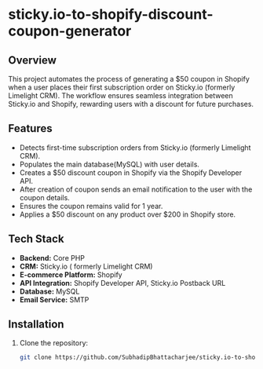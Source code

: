 # sticky.io-to-shopify-discount-coupon-generator

## Overview
This project automates the process of generating a $50 coupon in Shopify when a user places their first subscription order on Sticky.io (formerly Limelight CRM). 
The workflow ensures seamless integration between Sticky.io and Shopify, rewarding users with a discount for future purchases.

## Features
- Detects first-time subscription orders from Sticky.io (formerly Limelight CRM).
- Populates the main database(MySQL) with user details.
- Creates a $50 discount coupon in Shopify via the Shopify Developer API.
- After creation of coupon sends an email notification to the user with the coupon details.
- Ensures the coupon remains valid for 1 year.
- Applies a $50 discount on any product over $200 in Shopify store.

## Tech Stack
- **Backend:** Core PHP
- **CRM:** Sticky.io ( formerly Limelight CRM)
- **E-commerce Platform:** Shopify
- **API Integration:** Shopify Developer API, Sticky.io Postback URL
- **Database:** MySQL 
- **Email Service:** SMTP

## Installation
1. Clone the repository:  
   ```bash
   git clone https://github.com/SubhadipBhattacharjee/sticky.io-to-shopify-discount-coupon-generator.git
